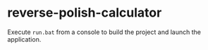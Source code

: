 # reverse-polish-calculator
Execute `run.bat` from a console to build the project and launch the application.
